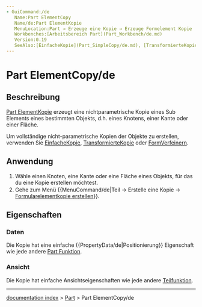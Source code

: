 ```yaml
---
- GuiCommand:/de
   Name:Part ElementCopy
   Name/de:Part ElementKopie
   MenuLocation:Part → Erzeuge eine Kopie → Erzeuge Formelement Kopie
   Workbenches:[Arbeitsbereich Part](Part_Workbench/de.md)
   Version:0.19
   SeeAlso:[EinfacheKopie](Part_SimpleCopy/de.md), [TransformierteKopie](Part_TransformedCopy/de.md), [FormVerfeinern](Part_RefineShape/de.md)
---
```


# Part ElementCopy/de


</div>

## Beschreibung

[Part ElementKopie](Part_ElementCopy/de.md) erzeugt eine nichtparametrische Kopie eines Sub Elements eines bestimmten Objekts, d.h. eines Knotens, einer Kante oder einer Fläche.


<div class="mw-translate-fuzzy">

Um vollständige nicht-parametrische Kopien der Objekte zu erstellen, verwenden Sie [EinfacheKopie](Part_SimpleCopy/de.md), [TransformierteKopie](Part_TransformedCopy/de.md) oder [FormVerfeinern](Part_RefineShape/de.md).


</div>


<div class="mw-translate-fuzzy">

## Anwendung


</div>


<div class="mw-translate-fuzzy">

1.  Wähle einen Knoten, eine Kante oder eine Fläche eines Objekts, für das du eine Kopie erstellen möchtest.
2.  Gehe zum Menü {{MenuCommand/de|Teil → Erstelle eine Kopie → <img src=images/Part_ElementCopy.svg style="width:16px"> [Formularelementkopie erstellen](Part_ElementCopy/de.md)}}.


</div>

## Eigenschaften

### Daten


<div class="mw-translate-fuzzy">

Die Kopie hat eine einfache {{PropertyData/de|Positionierung}} Eigenschaft wie jede andere [Part Funktion](Part_Feature/de.md).


</div>

### Ansicht


<div class="mw-translate-fuzzy">

Die Kopie hat einfache Ansichtseigenschaften wie jede andere [Teilfunktion](Part_Feature/de.md).


</div>

---
[documentation index](../README.md) > [Part](Part_Workbench.md) > Part ElementCopy/de
